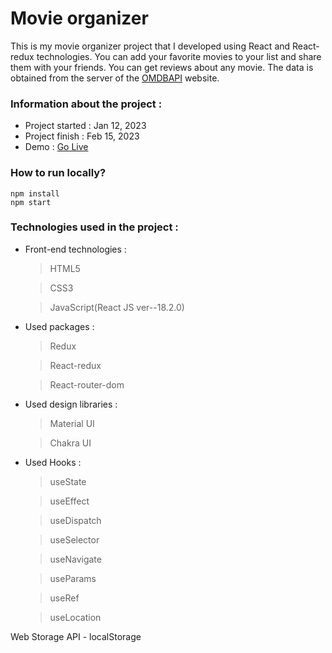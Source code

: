 # Movie organizer

This is my movie organizer project that I developed using React and React-redux technologies.
You can add your favorite movies to your list and share them with your friends.
You can get reviews about any movie. The data is obtained from the server of the [OMDBAPI](https://www.omdbapi.com/) website.

### Information about the project :

- Project started : Jan 12, 2023
- Project finish : Feb 15, 2023
- Demo : [Go Live]([https://movielibrarymanager.netlify.app/])

### How to run locally?

```
npm install
npm start
```

### Technologies used in the project :

- Front-end technologies :

  > HTML5

  > CSS3

  > JavaScript(React JS ver--18.2.0)

- Used packages :

  > Redux

  > React-redux

  > React-router-dom

- Used design libraries :

  > Material UI

  > Chakra UI

- Used Hooks :

  > useState

  > useEffect

  > useDispatch

  > useSelector

  > useNavigate

  > useParams

  > useRef

  > useLocation

Web Storage API - localStorage
